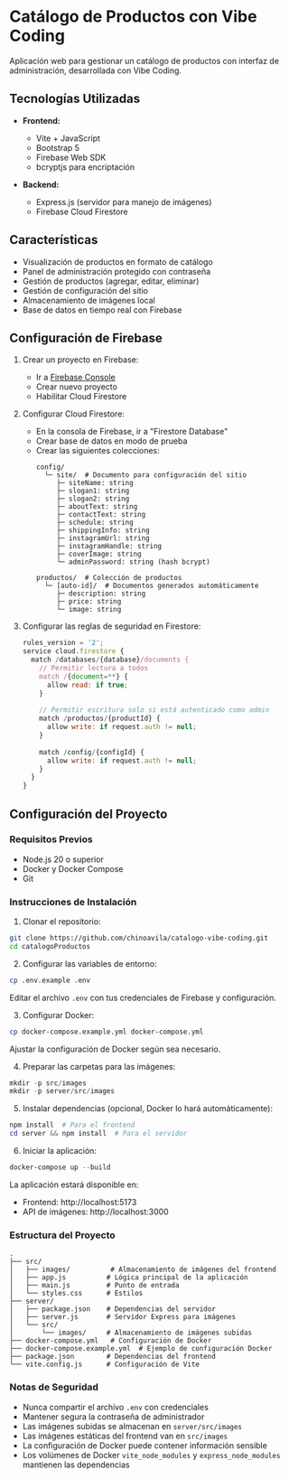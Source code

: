 # Catálogo de Productos con Vibe Coding

Aplicación web para gestionar un catálogo de productos con interfaz de administración, desarrollada con Vibe Coding.

## Tecnologías Utilizadas

- **Frontend:**
  - Vite + JavaScript
  - Bootstrap 5
  - Firebase Web SDK
  - bcryptjs para encriptación

- **Backend:**
  - Express.js (servidor para manejo de imágenes)
  - Firebase Cloud Firestore

## Características

- Visualización de productos en formato de catálogo
- Panel de administración protegido con contraseña
- Gestión de productos (agregar, editar, eliminar)
- Gestión de configuración del sitio
- Almacenamiento de imágenes local
- Base de datos en tiempo real con Firebase

## Configuración de Firebase

1. Crear un proyecto en Firebase:
   - Ir a [Firebase Console](https://console.firebase.google.com/)
   - Crear nuevo proyecto
   - Habilitar Cloud Firestore

2. Configurar Cloud Firestore:
   - En la consola de Firebase, ir a "Firestore Database"
   - Crear base de datos en modo de prueba
   - Crear las siguientes colecciones:
     ```
     config/
       └─ site/  # Documento para configuración del sitio
          ├─ siteName: string
          ├─ slogan1: string
          ├─ slogan2: string
          ├─ aboutText: string
          ├─ contactText: string
          ├─ schedule: string
          ├─ shippingInfo: string
          ├─ instagramUrl: string
          ├─ instagramHandle: string
          ├─ coverImage: string
          └─ adminPassword: string (hash bcrypt)

     productos/  # Colección de productos
       └─ [auto-id]/  # Documentos generados automáticamente
          ├─ description: string
          ├─ price: string
          └─ image: string
     ```

3. Configurar las reglas de seguridad en Firestore:
   ```javascript
   rules_version = '2';
   service cloud.firestore {
     match /databases/{database}/documents {
       // Permitir lectura a todos
       match /{document=**} {
         allow read: if true;
       }
       
       // Permitir escritura solo si está autenticado como admin
       match /productos/{productId} {
         allow write: if request.auth != null;
       }
       
       match /config/{configId} {
         allow write: if request.auth != null;
       }
     }
   }
   ```

## Configuración del Proyecto

### Requisitos Previos
- Node.js 20 o superior
- Docker y Docker Compose
- Git

### Instrucciones de Instalación

1. Clonar el repositorio:
```bash
git clone https://github.com/chinoavila/catalogo-vibe-coding.git
cd catalogoProductos
```

2. Configurar las variables de entorno:
```bash
cp .env.example .env
```
Editar el archivo `.env` con tus credenciales de Firebase y configuración.

3. Configurar Docker:
```bash
cp docker-compose.example.yml docker-compose.yml
```
Ajustar la configuración de Docker según sea necesario.

4. Preparar las carpetas para las imágenes:
```powershell
mkdir -p src/images
mkdir -p server/src/images
```

5. Instalar dependencias (opcional, Docker lo hará automáticamente):
```powershell
npm install  # Para el frontend
cd server && npm install  # Para el servidor
```

6. Iniciar la aplicación:
```powershell
docker-compose up --build
```

La aplicación estará disponible en:
- Frontend: http://localhost:5173
- API de imágenes: http://localhost:3000

### Estructura del Proyecto

```
.
├── src/
│   ├── images/          # Almacenamiento de imágenes del frontend
│   ├── app.js          # Lógica principal de la aplicación
│   ├── main.js         # Punto de entrada
│   └── styles.css      # Estilos
├── server/
│   ├── package.json    # Dependencias del servidor
│   ├── server.js       # Servidor Express para imágenes
│   └── src/
│       └── images/     # Almacenamiento de imágenes subidas
├── docker-compose.yml   # Configuración de Docker
├── docker-compose.example.yml  # Ejemplo de configuración Docker
├── package.json        # Dependencias del frontend
└── vite.config.js      # Configuración de Vite
```

### Notas de Seguridad

- Nunca compartir el archivo `.env` con credenciales
- Mantener segura la contraseña de administrador
- Las imágenes subidas se almacenan en `server/src/images`
- Las imágenes estáticas del frontend van en `src/images`
- La configuración de Docker puede contener información sensible
- Los volúmenes de Docker `vite_node_modules` y `express_node_modules` mantienen las dependencias
